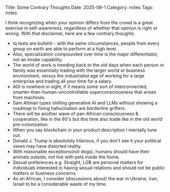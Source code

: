 Title: Some Contrary Thoughts
Date: 2025-06-1
Category: notes
Tags: notes

I think recognizing when your opinion differs from the crowd is a great exercise in self-awareness, regardless of whether that opinion is right or wrong. With that disclaimer, here are a few contrary thoughts.

- Iq tests are bullshit - with the same circumstances, people from every group on earth are able to perform at a high level.
- Also, specialization compounded over time is the major differentiator, not an innate capability.
- The world of work is trending back to the old days when each person or family was essentially trading with the larger world or business environment, versus the industrialist age of working for a large enterprise and trading all your time for a salary.
- AGI is nowhere in sight, if it means some sort of interconnected, smarter-than-human-uncontrollable superconsciousness that arises from machines.
- Sam Altman types shilling generative AI and LLMs without showing a roadmap to fixing hallucination are borderline grifters.
- There will be another wave of pan-African consciousness & cooperation, like in the 60's but this time also trade like in the old world pre-colonization.
- When you say blockchain in your product description I mentally tune out.
- Donald J. Trump is absolutely hilarious, if you don't see it your political views may have distorted reality.
- With reasonable exceptions(not dogs), humans should have their animals outside, not live with pets inside the home.
- Sexual preferences e.g. Straight, LGB are personal matters for individuals interested in having sexual relations and should not be public matters or business concerns.
- As an African, I consider (discussions about) the war in Ukraine, Iran, Israel to be a considerable waste of my time.

